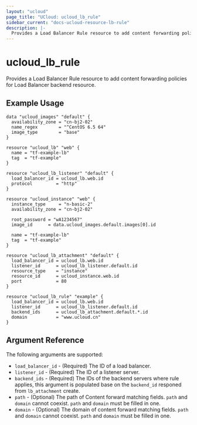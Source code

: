 ```yaml
---
layout: "ucloud"
page_title: "UCloud: ucloud_lb_rule"
sidebar_current: "docs-ucloud-resource-lb-rule"
description: |-
  Provides a Load Balancer Rule resource to add content forwarding policies for Load Balancer backend resource.
---
```


# ucloud_lb_rule

Provides a Load Balancer Rule resource to add content forwarding policies for Load Balancer backend resource.

## Example Usage

```hcl
data "ucloud_images" "default" {
  availability_zone = "cn-bj2-02"
  name_regex        = "^CentOS 6.5 64"
  image_type        = "base"
}

resource "ucloud_lb" "web" {
  name = "tf-example-lb"
  tag  = "tf-example"
}

resource "ucloud_lb_listener" "default" {
  load_balancer_id = ucloud_lb.web.id
  protocol         = "http"
}

resource "ucloud_instance" "web" {
  instance_type     = "n-basic-2"
  availability_zone = "cn-bj2-02"

  root_password = "wA1234567"
  image_id      = data.ucloud_images.default.images[0].id

  name = "tf-example-lb"
  tag  = "tf-example"
}

resource "ucloud_lb_attachment" "default" {
  load_balancer_id = ucloud_lb.web.id
  listener_id      = ucloud_lb_listener.default.id
  resource_type    = "instance"
  resource_id      = ucloud_instance.web.id
  port             = 80
}

resource "ucloud_lb_rule" "example" {
  load_balancer_id = ucloud_lb.web.id
  listener_id      = ucloud_lb_listener.default.id
  backend_ids      = ucloud_lb_attachment.default.*.id
  domain           = "www.ucloud.cn"
}
```

## Argument Reference

The following arguments are supported:

* `load_balancer_id` - (Required) The ID of a load balancer.
* `listener_id` - (Required) The ID of a listener server.
* `backend_ids` - (Required) The IDs of the backend servers where rule applies, this argument is populated base on the `backend_id` responed from `lb_attachment` create.
* `path` - (Optional) The path of Content forward matching fields. `path` and `domain` cannot coexist. `path` and `domain` must be filled in one.
* `domain` - (Optional) The domain of content forward matching fields. `path` and `domain` cannot coexist. `path` and `domain` must be filled in one.